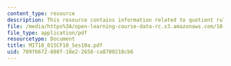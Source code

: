 ```yaml
---
content_type: resource
description: This resource contains information related to quotient rule.
file: /media/https%3A/open-learning-course-data-rc.s3.amazonaws.com/18-01sc-single-variable-calculus-fall-2010/709f6672888f18e22656ca8700218cb6_MIT18_01SCF10_Ses10a.pdf
file_type: application/pdf
resourcetype: Document
title: MIT18_01SCF10_Ses10a.pdf
uid: 709f6672-888f-18e2-2656-ca8700218cb6
---
```

